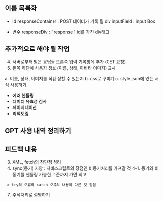 ## 이름 목록화

- id
responseContainer : POST 데이터가 기록 될 div
inputField : input Box

- 변수
responseDiv : [ response ] id를 가진 div태그

## 추가적으로 해야 될 작업
<!-- 1. 상단에 로고 (이모지폰트)와 햄버거 메뉴 표시 -->
<!-- 2. 사용자 프롬프트 입력창 제공 -->
<!-- 3. 사용자의 메시지 입력 및 서버로의 데이터 전송 (POST 요청) -->
4. 서버로부터 받은 응답을 오른쪽 입력 기록창에 추가 (GET 요청)
5. 왼쪽 하단에 사용자 정보 (이름, 상태, 아바타 이미지) 표시
<!-- 6. 입력 받은 데이터를 임의의 JSON 파일에 데이터 저장
  (이거를 중점으로 해봐야 할 듯) -->

a. 이름, 상태, 이미지를 직접 정할 수 있는지
b. css로 꾸미기
c. style.json에 있는 서식 사용하기

- **에러 핸들링**
- **데이터 유효성 검사**
- **페이지네이션**
- **리팩토링**

## GPT 사용 내역 정리하기

## 피드백 내용
<!-- 1. package.json에 "main" 수정하기 -->
<!-- 2. readme 넘버링 -->
3. XML, fetch의 장단점 정리
4. sync(동기) 지양 : 자바스크립트의 장점인 비동기처리를 가져갈 것
4-1. 동기와 비동기를 핸들링 가능한 수준까지 가면 최고
<!-- 5. 에러처리는 try에서 하는 것이 좋음(Develope-25 참고) -->
    -> try의 오류와 catch 오류의 내용이 다른 것 같음
<!-- 6. 객체 접근을 [ ]로 하는 방법 -->
7. 주석처리로 설명하기
<!-- 8. express.Router() 에 대해서 정리하기 -->